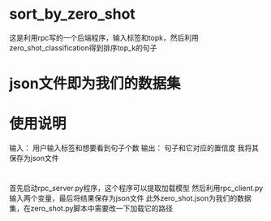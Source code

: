 # sort_by_zero_shot
这是利用rpc写的一个后端程序，输入标签和topk，然后利用zero_shot_classification得到排序top_k的句子
# json文件即为我们的数据集
# 使用说明
输入：
用户输入标签和想要看到句子个数
输出：
句子和它对应的置信度
我将其保存为json文件
#
首先启动rpc_server.py程序，这个程序可以提取加载模型
然后利用rpc_client.py输入两个变量，最后将结果保存为json文件
此外zero_shot.json为我们的数据集，在zero_shot.py脚本中需要改一下加载它的路径
